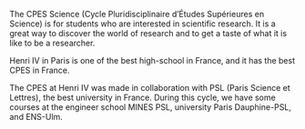 The CPES Science (Cycle Pluridisciplinaire d’Études Supérieures en Science) is for students who are interested in scientific
research.
It is a great way to discover the world of research and to get a taste of what it is like to be a researcher.

Henri IV in Paris is one of the best high-school in France, and it has the best CPES in France.

The CPES at Henri IV was made in collaboration with PSL (Paris Science et Lettres), the best university in France.
During this cycle, we have some courses at the engineer school MINES PSL, university Paris Dauphine-PSL, and ENS-Ulm. 
